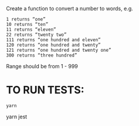 Create a function to convert a number to words, e.g. 
```
1 returns “one”
10 returns “ten”
11 returns “eleven”
22 returns “twenty two”
111 returns “one hundred and eleven”
120 returns “one hundred and twenty”
121 returns “one hundred and twenty one”
300 returns “three hundred”
```
Range should be from 1 - 999

TO RUN TESTS:
=============
```
yarn
``` 
yarn jest
